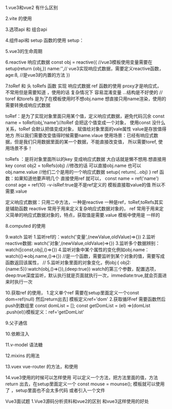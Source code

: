 1.vue3和vue2 有什么区别
	
2.vite 的使用

3.选项api 和 组合api

4.组件api和 setup 函数的使用
setup：

5.vue3的生命周期

6.reactive 响应式数据
const obj = reactive({  //vue3模板使用变量需要在setup(return {obj,})
                name:'',// vue3实现响应式数据，需要定义reactive函数，
age:8,	//是vue3的内置的方法
            })

7.toRef 和 头 toRefs 函数 实现 响应式数据 ref 函数的使用
proxy才是响应式，
不常用但是需要知道 ，使用的话 复杂情况下 容易混淆变量  ...结构是不好使的
// toref 和torefs 是为了在模板使用时不想obj.name 想直接只用name渲染，使用的
需要转换成响应式数据

toRef：是为了实现对象里面只用某个值，定义响应式数据，避免代码沉余
	const name = toRef(obj,'name')//toRef 会把这个值变成一个对象，
	使用const 没什么关系，toRef 会默认把值变成对象，
	赋值给对象里面的vale属性 value是存放值得地方
	所以我们需要改变值得时候需要name.vlaue
使用场景：已经有响应式数据，但是我们只用数据里面的某一个数据，不能直接改变值，
所以需要toref, 使用场景不多！

toRefs ：是将对象里面所以的key 变成响应式数据 大白话就是懒不想用.想直接用key
	const obj2 = toRefs(obj)
	//修改的话 可以直接obj.name  也可以 obj.name.value  //他们二个是用的一个响应式数据
	setup{
	   return(...obj)
	}
ref 函数：如果知道他要声明几个 直接使用ref 就可以，
	const name = ref('name')
	const age = ref(10)  -v-isRef:true是不是ref定义的 模板直接取value的值 所以不需要.value
 
定义响应式数据：只用二中方法，一种是reactive 一种是ref，toRef,toRefs其实是辅助函数
reactive 常用于用来定义复杂响应式数据对象的，
ref 常用于用来定义简单的响应式数据对象的，特点，获取值是需要.value 模板中使用是 一样的

8.computed 的使用


9.watch 监听
	1.监听ref的：watch('变量',(newValue,oldValue)=>{})
	2.监听reactive数据: watch('对象',(newValue,oldValue)=>{})
	3.监听多个数据辨别：watch([const,obj],()=>{})
	4.监听对象中某个属性的变化例如obj.name：watch(()=>obj.name,()=>{})
	//是一个函数，需要监听到某个对象的值，需要写成函数返回该属性，
	//
	5.监听对象里面的对象变化，例obj:{ obj2:{name:5}}:watch(obj,()=>{}),{deep:true})
	watch的第三个参数，配置选项，deep:true深度监听，默认执行就是页面就执行一次，immediate:true,就会页面进来时执行一次

10.获取ref 的使用，
	1.定义单个ref 需要在setup里面定义一个const dom=ref(null) 然后return出去] 模板定义ref='dom'
	2.获取循环ref 需要函数然后push到数组里 const domList = [];
	const getDomList = (el) =>{domList .push(el)}模板定义：ref='getDomList'
	
9.父子通信

10.依赖注入

11.v-model 语法糖

12.mixins 的用法 

13.vuex  vue-router 的方法，和使用

14.vue3使用的时候可以怎样使用
	可以定义一个方法，把方法里面的值，方法return 出去，在setup里面定义一个
	const mouse = mounse(); 模板就可以使用了 ，setup里面也不会太多代码 或者引入一个文件
	

Vue3面试题
1.Vue3源码分析资料和vue2的区别 和vue3这样使用的好处